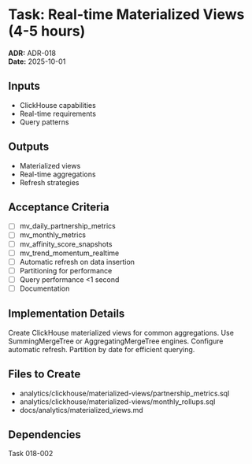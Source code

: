 # Task: Real-time Materialized Views (4-5 hours)
**ADR:** ADR-018  
**Date:** 2025-10-01

## Inputs
- ClickHouse capabilities
- Real-time requirements
- Query patterns

## Outputs
- Materialized views
- Real-time aggregations
- Refresh strategies

## Acceptance Criteria
- [ ] mv_daily_partnership_metrics
- [ ] mv_monthly_metrics
- [ ] mv_affinity_score_snapshots
- [ ] mv_trend_momentum_realtime
- [ ] Automatic refresh on data insertion
- [ ] Partitioning for performance
- [ ] Query performance <1 second
- [ ] Documentation

## Implementation Details
Create ClickHouse materialized views for common aggregations. Use SummingMergeTree or AggregatingMergeTree engines. Configure automatic refresh. Partition by date for efficient querying.

## Files to Create
- analytics/clickhouse/materialized-views/partnership_metrics.sql
- analytics/clickhouse/materialized-views/monthly_rollups.sql
- docs/analytics/materialized_views.md

## Dependencies
Task 018-002